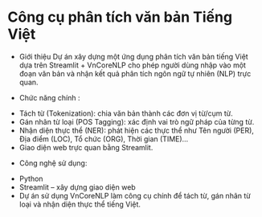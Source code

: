 # Công cụ phân tích văn bản Tiếng Việt
+ Giới thiệu
   Dự án xây dựng một ứng dụng phân tích văn bản tiếng Việt dựa trên Streamlit + VnCoreNLP cho phép người dùng nhập vào một đoạn văn bản và nhận kết quả phân tích ngôn ngữ tự nhiên (NLP) trực quan.
  
+ Chức năng chính :
- Tách từ (Tokenization): chia văn bản thành các đơn vị từ/cụm từ.
- Gán nhãn từ loại (POS Tagging): xác định vai trò ngữ pháp của từng từ.
- Nhận diện thực thể (NER): phát hiện các thực thể như Tên người (PER), Địa điểm (LOC), Tổ chức (ORG), Thời gian (TIME)…
- Giao diện web trực quan bằng Streamlit.

+ Công nghệ sử dụng:
- Python
- Streamlit
– xây dựng giao diện web
- Dự án sử dụng VnCoreNLP làm công cụ chính để tách từ, gán nhãn từ loại và nhận diện thực thể tiếng Việt.

